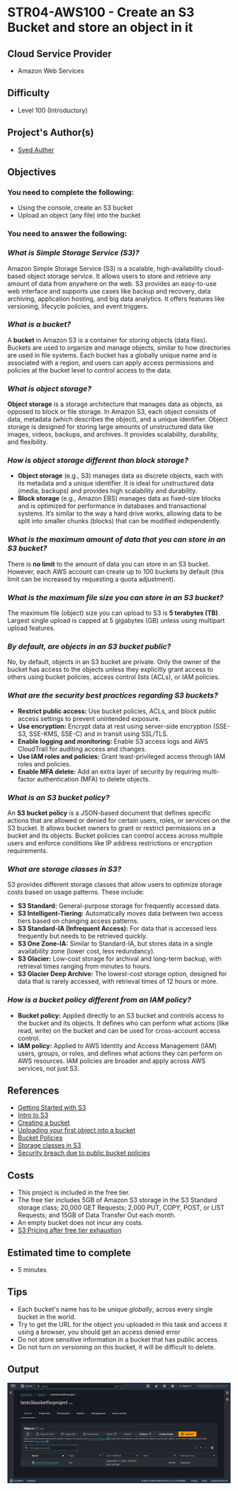 # STR04-AWS100 - Create an S3 Bucket and store an object in it

## Cloud Service Provider
- Amazon Web Services

## Difficulty
- Level 100 (Introductory)

## Project's Author(s)
- [Syed Auther](https://twitter.com/syedauther)

## Objectives

### You need to complete the following:

- Using the console, create an S3 bucket
- Upload an object (any file) into the bucket


### You need to answer the following:

### ***What is Simple Storage Service (S3)?***

Amazon Simple Storage Service (S3) is a scalable, high-availability cloud-based object storage service. It allows users to store and retrieve any amount of data from anywhere on the web. S3 provides an easy-to-use web interface and supports use cases like backup and recovery, data archiving, application hosting, and big data analytics. It offers features like versioning, lifecycle policies, and event triggers.

### ***What is a bucket?***

A **bucket** in Amazon S3 is a container for storing objects (data files). Buckets are used to organize and manage objects, similar to how directories are used in file systems. Each bucket has a globally unique name and is associated with a region, and users can apply access permissions and policies at the bucket level to control access to the data.

### ***What is object storage?***

**Object storage** is a storage architecture that manages data as objects, as opposed to block or file storage. In Amazon S3, each object consists of data, metadata (which describes the object), and a unique identifier. Object storage is designed for storing large amounts of unstructured data like images, videos, backups, and archives. It provides scalability, durability, and flexibility.

### ***How is object storage different than block storage?***

- **Object storage** (e.g., S3) manages data as discrete objects, each with its metadata and a unique identifier. It is ideal for unstructured data (media, backups) and provides high scalability and durability.
- **Block storage** (e.g., Amazon EBS) manages data as fixed-size blocks and is optimized for performance in databases and transactional systems. It’s similar to the way a hard drive works, allowing data to be split into smaller chunks (blocks) that can be modified independently.

### ***What is the maximum amount of data that you can store in an S3 bucket?***

There is **no limit** to the amount of data you can store in an S3 bucket. However, each AWS account can create up to 100 buckets by default (this limit can be increased by requesting a quota adjustment).

### ***What is the maximum file size you can store in an S3 bucket?***

The maximum file (object) size you can upload to S3 is **5 terabytes (TB)**. Largest single upload is capped at 5 gigabytes (GB) unless using multipart upload features.

### ***By default, are objects in an S3 bucket public?***

No, by default, objects in an S3 bucket are private. Only the owner of the bucket has access to the objects unless they explicitly grant access to others using bucket policies, access control lists (ACLs), or IAM policies.

### ***What are the security best practices regarding S3 buckets?***

- **Restrict public access:** Use bucket policies, ACLs, and block public access settings to prevent unintended exposure.
- **Use encryption:** Encrypt data at rest using server-side encryption (SSE-S3, SSE-KMS, SSE-C) and in transit using SSL/TLS.
- **Enable logging and monitoring:** Enable S3 access logs and AWS CloudTrail for auditing access and changes.
- **Use IAM roles and policies:** Grant least-privileged access through IAM roles and policies.
- **Enable MFA delete:** Add an extra layer of security by requiring multi-factor authentication (MFA) to delete objects.


### ***What is an S3 bucket policy?***

An **S3 bucket policy** is a JSON-based document that defines specific actions that are allowed or denied for certain users, roles, or services on the S3 bucket. It allows bucket owners to grant or restrict permissions on a bucket and its objects. Bucket policies can control access across multiple users and enforce conditions like IP address restrictions or encryption requirements.

### ***What are storage classes in S3?***

S3 provides different storage classes that allow users to optimize storage costs based on usage patterns. These include:

- **S3 Standard:** General-purpose storage for frequently accessed data.
- **S3 Intelligent-Tiering:** Automatically moves data between two access tiers based on changing access patterns.
- **S3 Standard-IA (Infrequent Access):** For data that is accessed less frequently but needs to be retrieved quickly.
- **S3 One Zone-IA:** Similar to Standard-IA, but stores data in a single availability zone (lower cost, less redundancy).
- **S3 Glacier:** Low-cost storage for archival and long-term backup, with retrieval times ranging from minutes to hours.
- **S3 Glacier Deep Archive:** The lowest-cost storage option, designed for data that is rarely accessed, with retrieval times of 12 hours or more.

### ***How is a bucket policy different from an IAM policy?***

- **Bucket policy:** Applied directly to an S3 bucket and controls access to the bucket and its objects. It defines who can perform what actions (like read, write) on the bucket and can be used for cross-account access control.
- **IAM policy:** Applied to AWS Identity and Access Management (IAM) users, groups, or roles, and defines what actions they can perform on AWS resources. IAM policies are broader and apply across AWS services, not just S3.


## References
- [Getting Started with S3](https://docs.aws.amazon.com/AmazonS3/latest/gsg/GetStartedWithS3.html)
- [Intro to S3](https://www.youtube.com/watch?v=M_t32mJCXqI)
- [Creating a bucket](https://docs.aws.amazon.com/AmazonS3/latest/gsg/CreatingABucket.html)
- [Uploading your first object into a bucket](https://docs.aws.amazon.com/AmazonS3/latest/gsg/PuttingAnObjectInABucket.html)
- [Bucket Policies](https://docs.aws.amazon.com/AmazonS3/latest/dev/access-policy-language-overview.html)
- [Storage classes in S3](https://aws.amazon.com/s3/storage-classes/)
- [Security breach due to public bucket policies](https://www.bleepingcomputer.com/news/security/540-million-facebook-records-leaked-by-public-amazon-s3-buckets/)

## Costs
- This project is included in the free tier.
- The free tier includes 5GB of Amazon S3 storage in the S3 Standard storage class; 20,000 GET Requests; 2,000 PUT, COPY, POST, or LIST Requests; and 15GB of Data Transfer Out each month.
- An empty bucket does not incur any costs.
- [S3 Pricing after free tier exhaustion](https://aws.amazon.com/s3/pricing/?nc=sn&loc=4)

## Estimated time to complete
- 5 minutes

## Tips
- Each bucket's name has to be unique _globally_, across every single bucket in the world.
- Try to get the URL for the object you uploaded in this task and access it using a browser, you should get an access denied error
- Do not store sensitive information in a bucket that has public access.
- Do not turn on _versioning_ on this bucket, it will be difficult to delete.

## Output
![alt text](image.png)

